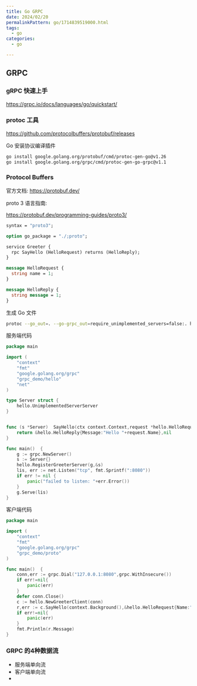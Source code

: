 ```yaml
---
title: Go GRPC
date: 2024/02/20
permalinkPattern: go/1714839519000.html
tags:
  - go
categories:
  - go

---
```


## GRPC

### gRPC 快速上手

https://grpc.io/docs/languages/go/quickstart/

### protoc 工具

https://github.com/protocolbuffers/protobuf/releases

Go 安装协议编译插件

```bash
go install google.golang.org/protobuf/cmd/protoc-gen-go@v1.26
go install google.golang.org/grpc/cmd/protoc-gen-go-grpc@v1.1
```



### Protocol Buffers

官方文档: https://protobuf.dev/

proto 3 语言指南:

https://protobuf.dev/programming-guides/proto3/

```protobuf
syntax = "proto3";

option go_package = "./;proto";

service Greeter {
  rpc SayHello (HelloRequest) returns (HelloReply);
}

message HelloRequest {
  string name = 1;
}

message HelloReply {
  string message = 1;
}
```

生成 Go 文件

```bash
protoc --go_out=. --go-grpc_out=require_unimplemented_servers=false:. hello.proto
```



服务端代码

```go
package main

import (
    "context"
    "fmt"
    "google.golang.org/grpc"
    "grpc_demo/hello"
    "net"
)

type Server struct {
	hello.UnimplementedServerServer
}


func (s *Server)  SayHello(ctx context.Context,request *hello.HelloRequest)(*hello.HelloReply,error){
    return &hello.HelloReply{Message:"Hello "+request.Name},nil
}

func main()  {
    g := grpc.NewServer()
    s := Server{}
    hello.RegisterGreeterServer(g,&s)
    lis, err := net.Listen("tcp", fmt.Sprintf(":8080"))
    if err != nil {
        panic("failed to listen: "+err.Error())
    }
    g.Serve(lis)
}

```

客户端代码

```go
package main

import (
    "context"
    "fmt"
    "google.golang.org/grpc"
    "grpc_demo/proto"
)

func main()  {
    conn,err := grpc.Dial("127.0.0.1:8080",grpc.WithInsecure())
    if err!=nil{
        panic(err)
    }
    defer conn.Close()
    c := hello.NewGreeterClient(conn)
    r,err := c.SayHello(context.Background(),&hello.HelloRequest{Name:"bobby"})
    if err!=nil{
        panic(err)
    }
    fmt.Println(r.Message)
}

```



### GRPC 的4种数据流

- 服务端单向流
- 客户端单向流
- 